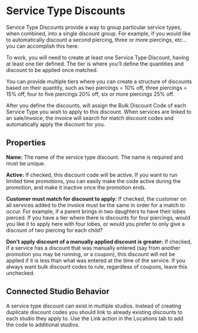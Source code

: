 # Service Type Discounts

Service Type Discounts provide a way to group particular service types, when combined, into a single discount group. For example, if you would like to automatically discount a second piercing, three or more piercings, etc... you can accomplish this here. 

To work, you will need to create at least one Service Type Discount, having at least one tier defined. The tier is where you'll define the quantities and discount to be applied once matched. 

You can provide multiple tiers where you can create a structure of discounts based on their quantity, such as two piercings = 10% off, three piercings = 15% off, four to five piercings 20% off, six or more piercings 25% off.

After you define the discounts, will assign the Bulk Discount Code of each Service Type you wish to apply to this discount. When services are linked to an sale/invoice, the invoice will search for match discount codes and automatically apply the discount for you.

## Properties

**Name:** The name of the service type discount. The name is required and must be unique.

**Active:** If checked, this discount code will be active. If you want to run limited time promotions, you can easily make the code active during the promotion, and make it inactive once the promotion ends.

**Customer must match for discount to apply:** If checked, the customer on all services added to the invoice must be the same in order for a match to occur. For example, if a parent brings in two daughters to have their lobes pierced. If you have a tier where there is discounts for four piercings, would you like it to apply here with four lobes, or would you prefer to only give a discount of two piercing for each child?

**Don't apply discount of a manually applied discount is greater:** If checked, if a service has a discount that was manually entered (say from another promotion you may be running, or a coupon), this discount will not be applied if it is less than what was entered at the time of the service. If you always want bulk discount codes to rule, regardless of coupons, leave this unchecked.

## Connected Studio Behavior

A service type discount can exist in multiple studios. Instead of creating duplicate discount codes you should link to already existing discounts to each studio they apply to. Use the Link action in the Locations tab to add the code to additional studios.

